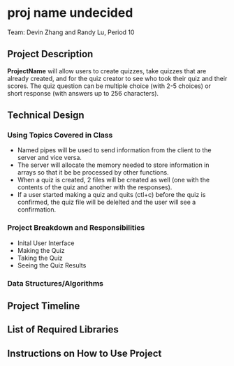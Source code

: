 # proj name undecided

Team: Devin Zhang and Randy Lu, Period 10

## Project Description
__ProjectName__ will allow users to create quizzes, take quizzes that are already created, and for the quiz creator to see who took their quiz and their scores. The quiz question can be multiple choice (with 2-5 choices) or short response (with answers up to 256 characters).  

## Technical Design

### Using Topics Covered in Class
  - Named pipes will be used to send information from the client to the server and vice versa. 
  - The server will allocate the memory needed to store information in arrays so that it be be processed by other functions.
  - When a quiz is created, 2 files will be created as well (one with the contents of the quiz and another with the responses).
  - If a user started making a quiz and quits (ctl+c) before the quiz is confirmed, the quiz file will be delelted and the user will see a confirmation.
  
### Project Breakdown and Responsibilities
  - Inital User Interface
  - Making the Quiz
  - Taking the Quiz
  - Seeing the Quiz Results
  
### Data Structures/Algorithms


## Project Timeline
 

## List of Required Libraries

## Instructions on How to Use Project
